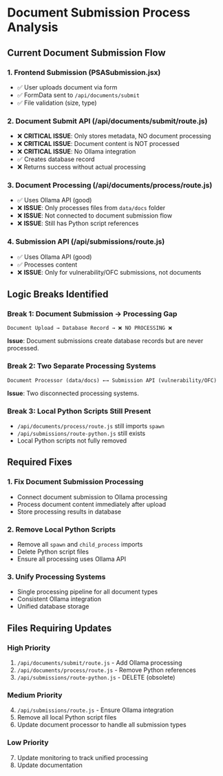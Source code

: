 # Document Submission Process Analysis

## Current Document Submission Flow

### 1. Frontend Submission (PSASubmission.jsx)
- ✅ User uploads document via form
- ✅ FormData sent to `/api/documents/submit`
- ✅ File validation (size, type)

### 2. Document Submit API (/api/documents/submit/route.js)
- ❌ **CRITICAL ISSUE**: Only stores metadata, NO document processing
- ❌ **CRITICAL ISSUE**: Document content is NOT processed
- ❌ **CRITICAL ISSUE**: No Ollama integration
- ✅ Creates database record
- ❌ Returns success without actual processing

### 3. Document Processing (/api/documents/process/route.js)
- ✅ Uses Ollama API (good)
- ❌ **ISSUE**: Only processes files from `data/docs` folder
- ❌ **ISSUE**: Not connected to document submission flow
- ❌ **ISSUE**: Still has Python script references

### 4. Submission API (/api/submissions/route.js)
- ✅ Uses Ollama API (good)
- ✅ Processes content
- ❌ **ISSUE**: Only for vulnerability/OFC submissions, not documents

## Logic Breaks Identified

### Break 1: Document Submission → Processing Gap
```
Document Upload → Database Record → ❌ NO PROCESSING ❌
```
**Issue**: Document submissions create database records but are never processed.

### Break 2: Two Separate Processing Systems
```
Document Processor (data/docs) ←→ Submission API (vulnerability/OFC)
```
**Issue**: Two disconnected processing systems.

### Break 3: Local Python Scripts Still Present
- `/api/documents/process/route.js` still imports `spawn`
- `/api/submissions/route-python.js` still exists
- Local Python scripts not fully removed

## Required Fixes

### 1. Fix Document Submission Processing
- Connect document submission to Ollama processing
- Process document content immediately after upload
- Store processing results in database

### 2. Remove Local Python Scripts
- Remove all `spawn` and `child_process` imports
- Delete Python script files
- Ensure all processing uses Ollama API

### 3. Unify Processing Systems
- Single processing pipeline for all document types
- Consistent Ollama integration
- Unified database storage

## Files Requiring Updates

### High Priority
1. `/api/documents/submit/route.js` - Add Ollama processing
2. `/api/documents/process/route.js` - Remove Python references
3. `/api/submissions/route-python.js` - DELETE (obsolete)

### Medium Priority
4. `/api/submissions/route.js` - Ensure Ollama integration
5. Remove all local Python script files
6. Update document processor to handle all submission types

### Low Priority
7. Update monitoring to track unified processing
8. Update documentation

